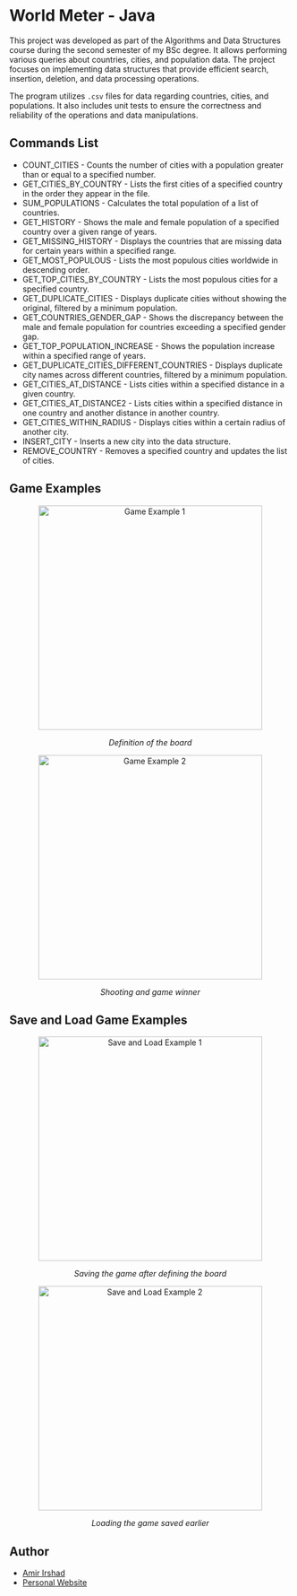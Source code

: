 # World Meter - Java

This project was developed as part of the Algorithms and Data Structures course during the second semester of my BSc degree. It allows performing various queries about countries, cities, and population data. The project focuses on implementing data structures that provide efficient search, insertion, deletion, and data processing operations.

The program utilizes `.csv` files for data regarding countries, cities, and populations. It also includes unit tests to ensure the correctness and reliability of the operations and data manipulations.

## Commands List

- COUNT_CITIES - Counts the number of cities with a population greater than or equal to a specified number.
- GET_CITIES_BY_COUNTRY - Lists the first cities of a specified country in the order they appear in the file.
- SUM_POPULATIONS - Calculates the total population of a list of countries.
- GET_HISTORY - Shows the male and female population of a specified country over a given range of years.
- GET_MISSING_HISTORY - Displays the countries that are missing data for certain years within a specified range.
- GET_MOST_POPULOUS - Lists the most populous cities worldwide in descending order.
- GET_TOP_CITIES_BY_COUNTRY - Lists the most populous cities for a specified country.
- GET_DUPLICATE_CITIES - Displays duplicate cities without showing the original, filtered by a minimum population.
- GET_COUNTRIES_GENDER_GAP - Shows the discrepancy between the male and female population for countries exceeding a specified gender gap.
- GET_TOP_POPULATION_INCREASE - Shows the population increase within a specified range of years.
- GET_DUPLICATE_CITIES_DIFFERENT_COUNTRIES - Displays duplicate city names across different countries, filtered by a minimum population.
- GET_CITIES_AT_DISTANCE - Lists cities within a specified distance in a given country.
- GET_CITIES_AT_DISTANCE2 - Lists cities within a specified distance in one country and another distance in another country.
- GET_CITIES_WITHIN_RADIUS - Displays cities within a certain radius of another city.
- INSERT_CITY - Inserts a new city into the data structure.
- REMOVE_COUNTRY - Removes a specified country and updates the list of cities.

## Game Examples

<div style="text-align: center;">
    <img src="Images/a.png" alt="Game Example 1" width="400"/>
    <p><em>Definition of the board</em></p>
</div>

<div style="text-align: center;">
    <img src="Images/b.png" alt="Game Example 2" width="400"/>
    <p><em>Shooting and game winner</em></p>
</div>

## Save and Load Game Examples

<div style="text-align: center;">
    <img src="Images/e.png" alt="Save and Load Example 1" width="400"/>
    <p><em>Saving the game after defining the board</em></p>
</div>

<div style="text-align: center;">
    <img src="Images/f.png" alt="Save and Load Example 2" width="400"/>
    <p><em>Loading the game saved earlier</em></p>
</div>

## Author

- <a href="https://github.com/amirajij" target="_blank">Amir Irshad</a>
- <a href="https://amirajij.github.io/" target="_blank">Personal Website</a>
